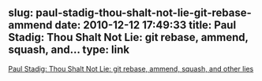 slug: paul-stadig-thou-shalt-not-lie-git-rebase-ammend
date: 2010-12-12 17:49:33
title: Paul Stadig: Thou Shalt Not Lie: git rebase, ammend, squash, and...
type: link
---

[Paul Stadig: Thou Shalt Not Lie: git rebase, ammend, squash, and other lies](http://paul.stadig.name/2010/12/thou-shalt-not-lie-git-rebase-ammend.html)
